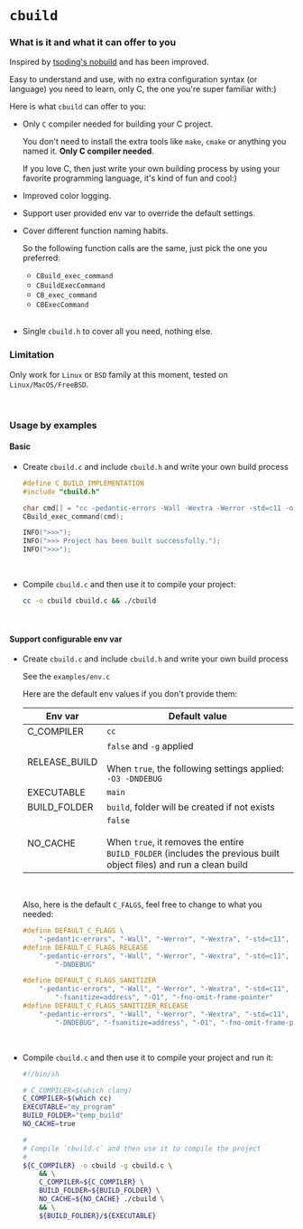 # `cbuild`

### What is it and what it can offer to you

Inspired by [tsoding's nobuild](https://github.com/tsoding/nobuild) and
has been improved.

Easy to understand and use, with no extra configuration syntax (or
language) you need to learn, only C, the one you're super familiar with:)

Here is what `cbuild` can offer to you:

- Only `C` compiler needed for building your C project.

    You don't need to install the extra tools like `make`, `cmake` or anything
    you named it. **Only C compiler needed**.

    If you love C, then just write your own building process by using your
    favorite programming language, it's kind of fun and cool:)

- Improved color logging.

- Support user provided env var to override the default settings.

- Cover different function naming habits.

    So the following function calls are the same, just pick the one you
    preferred:

    - `CBuild_exec_command`
    - `CBuildExecCommand`
    - `CB_exec_command`
    - `CBExecCommand`

    </br>

- Single `cbuild.h` to cover all you need, nothing else.

### Limitation

Only work for `Linux` or `BSD` family at this moment, tested on `Linux/MacOS/FreeBSD`.

</br>

### Usage by examples

#### Basic

- Create `cbuild.c` and include `cbuild.h` and write your own build process

    ```c
    #define C_BUILD_IMPLEMENTATION
    #include "cbuild.h"

    char cmd[] = "cc -pedantic-errors -Wall -Wextra -Werror -std=c11 -o main src/main.c";
    CBuild_exec_command(cmd);

    INFO(">>>");
    INFO(">>> Project has been built successfully.");
    INFO(">>>");
    ```

    </br>

- Compile `cbuild.c` and then use it to compile your project:

    ```bash
    cc -o cbuild cbuild.c && ./cbuild
    ```

    </br>


#### Support configurable env var

- Create `cbuild.c` and include `cbuild.h` and write your own build process

    See the `examples/env.c`

    Here are the default env values if you don't provide them:

    | Env var | Default value |
    | ------- | ------------- |
    | C_COMPILER | `cc` |
    | RELEASE_BUILD | `false` and `-g` applied<br><br>When `true`, the following settings applied:<br>`-O3 -DNDEBUG`|
    | EXECUTABLE | `main` |
    | BUILD_FOLDER | `build`, folder will be created if not exists |
    | NO_CACHE | `false`<br><br>When `true`, it removes the entire `BUILD_FOLDER` (includes the previous built object files) and run a clean build |

    </br>

    Also, here is the default `C_FALGS`, feel free to change to what you needed:

    ```c
    #define DEFAULT_C_FLAGS \
        "-pedantic-errors", "-Wall", "-Werror", "-Wextra", "-std=c11", "-g"
    #define DEFAULT_C_FLAGS_RELEASE                                           \
        "-pedantic-errors", "-Wall", "-Werror", "-Wextra", "-std=c11", "-O3", \
            "-DNDEBUG"

    #define DEFAULT_C_FLAGS_SANITIZER                                        \
        "-pedantic-errors", "-Wall", "-Werror", "-Wextra", "-std=c11", "-g", \
            "-fsanitize=address", "-O1", "-fno-omit-frame-pointer"
    #define DEFAULT_C_FLAGS_SANITIZER_RELEASE                                 \
        "-pedantic-errors", "-Wall", "-Werror", "-Wextra", "-std=c11", "-O3", \
            "-DNDEBUG", "-fsanitize=address", "-O1", "-fno-omit-frame-pointer"
    ```

    </br>


- Compile `cbuild.c` and then use it to compile your project and run it:

    ```bash
    #!/bin/sh

    # C_COMPILER=$(which clang)
    C_COMPILER=$(which cc)
    EXECUTABLE="my_program"
    BUILD_FOLDER="temp_build"
    NO_CACHE=true

    #
    # Compile `cbuild.c` and then use it to compile the project
    #
    ${C_COMPILER} -o cbuild -g cbuild.c \
        && \
        C_COMPILER=${C_COMPILER} \
        BUILD_FOLDER=${BUILD_FOLDER} \
        NO_CACHE=${NO_CACHE} ./cbuild \
        && \
        ${BUILD_FOLDER}/${EXECUTABLE}
    ```

    </br>


